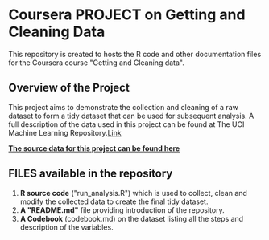# Coursera PROJECT on Getting and Cleaning Data
This repository is created to hosts the R code and other documentation files for the Coursera course "Getting and Cleaning data".

## Overview of the Project

This project aims to demonstrate the collection and cleaning of a raw dataset to form a tidy dataset that can be used for subsequent analysis. A full description of the data used in this project can be found at The UCI Machine Learning Repository.[Link](http://archive.ics.uci.edu/ml/datasets/Human+Activity+Recognition+Using+Smartphones)

[**The source data for this project can be found here**](https://d396qusza40orc.cloudfront.net/getdata%2Fprojectfiles%2FUCI%20HAR%20Dataset.zip)

## FILES available in the repository

 1. **R source code** ("run_analysis.R") which is used to collect, clean and modify the collected data to create the final tidy dataset.
 2. **A "README.md"** file providing introduction of the repository.
 3. **A Codebook** (codebook.md) on the dataset listing all the steps and description of the variables.
 
